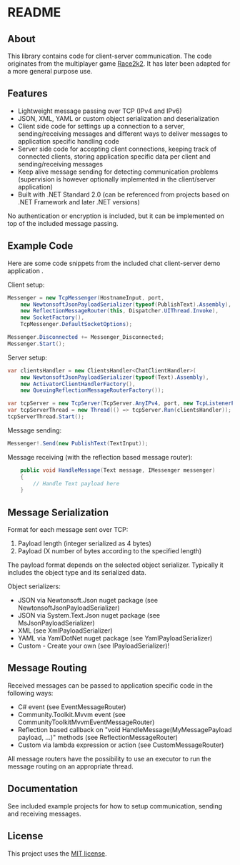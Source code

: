 # README

## About

This library contains code for client-server communication. The code originates from the multiplayer game [Race2k2](https://drive.google.com/drive/folders/1xs8oNkufM9pY0HBzyRL5-QLYBrGgvlLj). It has later been adapted for a more general purpose use.

## Features

* Lightweight message passing over TCP (IPv4 and IPv6)
* JSON, XML, YAML or custom object serialization and deserialization
* Client side code for settings up a connection to a server, sending/receiving messages and different ways to deliver messages to application specific handling code
* Server side code for accepting client connections, keeping track of connected clients, storing application specific data per client and sending/receiving messages
* Keep alive message sending for detecting communication problems (supervision is however optionally implemented in the client/server application)
* Built with .NET Standard 2.0 (can be referenced from projects based on .NET Framework and later .NET versions)

No authentication or encryption is included, but it can be implemented on top of the included message passing.

## Example Code

Here are some code snippets from the included chat client-server demo application .

Client setup:

```csharp
Messenger = new TcpMessenger(HostnameInput, port,
    new NewtonsoftJsonPayloadSerializer(typeof(PublishText).Assembly),
    new ReflectionMessageRouter(this, Dispatcher.UIThread.Invoke),
    new SocketFactory(),
    TcpMessenger.DefaultSocketOptions);

Messenger.Disconnected += Messenger_Disconnected;
Messenger.Start();
```

Server setup:

```csharp
var clientsHandler = new ClientsHandler<ChatClientHandler>(
    new NewtonsoftJsonPayloadSerializer(typeof(Text).Assembly),
    new ActivatorClientHandlerFactory(),
    new QueuingReflectionMessageRouterFactory());

var tcpServer = new TcpServer(TcpServer.AnyIPv4, port, new TcpListenerFactory());
var tcpServerThread = new Thread(() => tcpServer.Run(clientsHandler));
tcpServerThread.Start();
```

Message sending:
```csharp
Messenger!.Send(new PublishText(TextInput));
```

Message receiving (with the reflection based message router):
```csharp
    public void HandleMessage(Text message, IMessenger messenger)
    {
        // Handle Text payload here
    }
```

## Message Serialization

Format for each message sent over TCP:
1. Payload length (integer serialized as 4 bytes)
2. Payload (X number of bytes according to the specified length)

The payload format depends on the selected object serializer. Typically it includes the object type and its serialized data.

Object serializers:

* JSON via Newtonsoft.Json nuget package (see NewtonsoftJsonPayloadSerializer)
* JSON via System.Text.Json nuget package (see MsJsonPayloadSerializer)
* XML (see XmlPayloadSerializer)
* YAML via YamlDotNet nuget package (see YamlPayloadSerializer)
* Custom - Create your own (see IPayloadSerializer)!

## Message Routing

Received messages can be passed to application specific code in the following ways:

* C# event (see EventMessageRouter)
* Community.Toolkit.Mvvm event (see CommunityToolkitMvvmEventMessageRouter)
* Reflection based callback on "void HandleMessage(MyMessagePayload payload, ...)" methods (see ReflectionMessageRouter)
* Custom via lambda expression or action (see CustomMessageRouter)

All message routers have the possibility to use an executor to run the message routing on an appropriate thread.

## Documentation

See included example projects for how to setup communication, sending and receiving messages.

## License

This project uses the [MIT license](LICENSE.txt).

